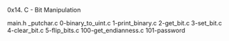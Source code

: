 0x14. C - Bit Manipulation



main.h
_putchar.c
0-binary_to_uint.c
1-print_binary.c
2-get_bit.c
3-set_bit.c
4-clear_bit.c
5-flip_bits.c
100-get_endianness.c
101-password
